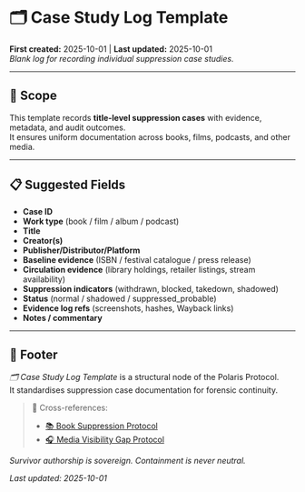 # 🗂️ Case Study Log Template  
**First created:** 2025-10-01 | **Last updated:** 2025-10-01  
*Blank log for recording individual suppression case studies.*  

---

## 🌱 Scope  

This template records **title-level suppression cases** with evidence, metadata, and audit outcomes.  
It ensures uniform documentation across books, films, podcasts, and other media.  

---

## 📋 Suggested Fields  

- **Case ID**  
- **Work type** (book / film / album / podcast)  
- **Title**  
- **Creator(s)**  
- **Publisher/Distributor/Platform**  
- **Baseline evidence** (ISBN / festival catalogue / press release)  
- **Circulation evidence** (library holdings, retailer listings, stream availability)  
- **Suppression indicators** (withdrawn, blocked, takedown, shadowed)  
- **Status** (normal / shadowed / suppressed_probable)  
- **Evidence log refs** (screenshots, hashes, Wayback links)  
- **Notes / commentary**  

---

## 🏮 Footer  

*🗂️ Case Study Log Template* is a structural node of the Polaris Protocol.  
It standardises suppression case documentation for forensic continuity.  

> 📡 Cross-references:  
> - [📚 Book Suppression Protocol](./📚_english_book_suppression_audit_protocol.md)  
> - [🎧 Media Visibility Gap Protocol](./🎧_media_visibility_gap_protocol.md)  

*Survivor authorship is sovereign. Containment is never neutral.*  

_Last updated: 2025-10-01_  
